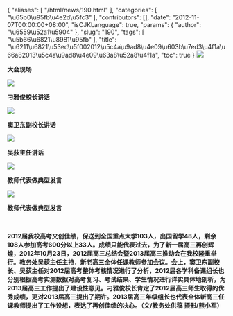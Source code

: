 {
    "aliases": [
        "/html/news/190.html"
    ],
    "categories": [
        "\u65b0\u95fb\u4e2d\u5fc3"
    ],
    "contributors": [],
    "date": "2012-11-07T00:00:00+08:00",
    "isCJKLanguage": true,
    "params": {
        "author": "\u6559\u52a1\u5904"
    },
    "slug": "190",
    "tags": [
        "\u5b66\u6821\u8981\u95fb"
    ],
    "title": "\u6211\u6821\u53ec\u5f002012\u5c4a\u9ad8\u4e09\u603b\u7ed3\u4f1a\u66a82013\u5c4a\u9ad8\u4e09\u63a8\u52a8\u4f1a",
    "toc": true
}
**![](https://cdn.tfls.online/mirror/full/3aebc3b05988423870feacf83b98d4d9743f79d8.jpg)**

**大会现场**

**![](https://cdn.tfls.online/mirror/full/02d1d95dd19663dfcfdda274708a75aa4bc6cf5b.jpg)**

**刁雅俊校长讲话**

**![](https://cdn.tfls.online/mirror/full/2a787fe18c5a119c138714e69fc3723b02752a38.jpg)**

**窦卫东副校长讲话**

**![](https://cdn.tfls.online/mirror/full/abaa7dfbde70652c2485b4d987043d8685022fff.jpg)**

**吴荻主任讲话**

**![](https://cdn.tfls.online/mirror/full/5a907d8ed179316d3b8e07d8c081dfd4cf224f98.jpg)**

**教师代表做典型发言**

**![](https://cdn.tfls.online/mirror/full/83b2a7bdd259c61770cb680ba377fed197c9da69.jpg)**

**教师代表做典型发言**

 

**2012届我校高考又创佳绩，保送到全国重点大学103人，出国留学48人，剩余108人参加高考600分以上33人。成绩只能代表过去，为了新一届高三再创辉煌，2012年10月23日，2012届高三总结会暨2013届高三推动会在我校隆重举行。教务处吴荻主任主持，新老高三全体任课教师参加会议。会上，窦卫东副校长、吴荻主任对2012届高考整体考核情况进行了分析，2012届各学科备课组长也分别根据高考实测数据对高考复习、考试结果、学生情况进行详实具体地剖析，为2013届高三工作提出了建设性意见。刁雅俊校长肯定了2012届高三师生取得的优秀成绩，更对2013届高三提出了期许。2013届高三年级组长也代表全体新高三任课教师提出了工作设想，表达了再创佳绩的决心。（文/教务处供稿 摄影/熊小军）**

